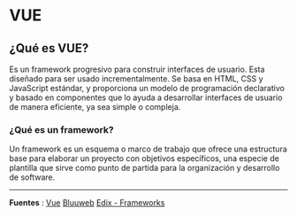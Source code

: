 # VUE
## ¿Qué es VUE?
Es un framework progresivo para construir interfaces de usuario. Esta diseñado para ser usado incrementalmente.
Se basa en HTML, CSS y JavaScript estándar, y proporciona un modelo de programación declarativo y basado en componentes que lo ayuda a desarrollar interfaces de usuario de manera eficiente, ya sea simple o compleja.

### ¿Qué es un framework?
Un framework es un esquema o marco de trabajo que ofrece una estructura base para elaborar un proyecto con objetivos específicos, una especie de plantilla que sirve como punto de partida para la organización y desarrollo de software.

***
**Fuentes** :
[Vue](https://es.vuejs.org/v2/guide/)
[Bluuweb](https://bluuweb.github.io/vue-udemy/30-01-fundamentos/#objetivos)
[Edix - Frameworks](https://www.edix.com/es/instituto/framework/)
